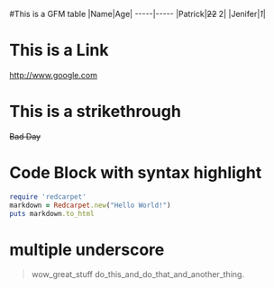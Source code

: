 #This is a GFM table
|Name|Age|
-----|-----
|Patrick|~~22~~ 2|
|Jenifer|*1*|

# This is a Link
http://www.google.com

# This is a strikethrough
~~Bad Day~~

# Code Block with syntax highlight
```ruby
require 'redcarpet'
markdown = Redcarpet.new("Hello World!")
puts markdown.to_html
```

# multiple underscore 
> wow_great_stuff
> do_this_and_do_that_and_another_thing.
